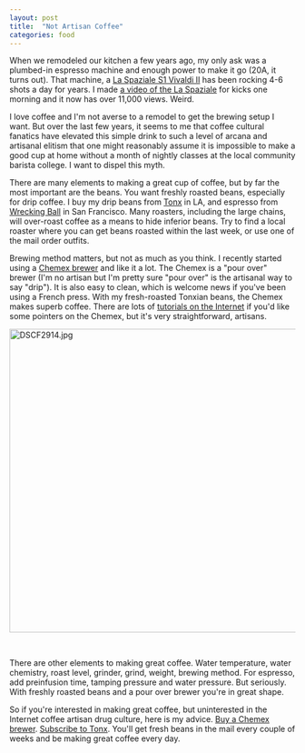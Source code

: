 ```yaml
---
layout: post
title:  "Not Artisan Coffee"
categories: food
---
```

When we remodeled our kitchen a few years ago, my only ask was a
plumbed-in espresso machine and enough power to make it go (20A, it turns out).
That machine, a [La Spaziale S1 Vivaldi II](https://www.chriscoffee.com/S1-Vivaldi-II-p/vivaldi-ii.htm)
has been rocking 4-6 shots a day for years. I made [a video of the La Spaziale](https://www.youtube.com/watch?v=kcRdDX3_uDE) for 
kicks one morning and it now has over 11,000 views.
Weird.

I love coffee and I'm not averse to a remodel to get the brewing
setup I want. But over the last few years, it seems to me that coffee
cultural fanatics have elevated this simple drink to such a level of arcana and 
artisanal elitism that one might reasonably assume it is impossible to make
a good cup at home without a month of nightly classes at the local
community barista college.
I want to dispel this myth.

There are many elements to making a great cup of coffee,
but by far the most important are the beans.
You want freshly roasted beans, especially for drip coffee.
I buy my drip beans from [Tonx](https://tonx.org/e05d4627) in LA, and espresso from
[Wrecking Ball](http://www.wreckingballcoffee.com) in
San Francisco.
Many roasters, including the large chains, will over-roast coffee
as a means to hide inferior beans. Try to find a local roaster
where you can get beans roasted within the last week, or use one of the
mail order outfits.

Brewing method matters, but not as much as you think.
I recently started using a [Chemex brewer](http://www.amazon.com/gp/product/B0000YWF5E/ref=as_li_qf_sp_asin_tl?ie=UTF8&camp=1789&creative=9325&creativeASIN=B0000YWF5E&linkCode=as2&tag=myhomepag01ba-20)
and like it a lot. The Chemex is a "pour over" brewer (I'm no
artisan but I'm pretty sure
"pour over" is the artisanal way to say "drip"). 
It is also easy to clean, which is welcome news if you've been using
a French press.
With my fresh-roasted Tonxian beans, the Chemex makes superb coffee.
There are lots of [tutorials on the Internet](https://duckduckgo.com/?q=how+to+make+coffee+with+a+chemex+brewer) 
if you'd like some pointers on the Chemex, but it's very straightforward, artisans.

<a href="https://www.flickr.com/photos/41695401@N00/13405764133" title="DSCF2914.jpg by Rob Enns, on Flickr"><img src="https://farm3.staticflickr.com/2843/13405764133_1c571b0b8d_c.jpg" width="800" height="534" alt="DSCF2914.jpg"></a>

<br />

There are other elements to making great coffee. Water temperature,
water chemistry, roast level,
grinder, grind, weight, brewing method. For espresso, add preinfusion time,
tamping pressure and water pressure. But seriously. 
With freshly roasted beans and a pour over brewer you're in great shape.

So if you're interested in making great coffee, but uninterested in the 
Internet coffee artisan drug culture, here is my advice. [Buy a Chemex brewer](http://www.amazon.com/gp/product/B0000YWF5E/ref=as_li_qf_sp_asin_tl?ie=UTF8&camp=1789&creative=9325&creativeASIN=B0000YWF5E&linkCode=as2&tag=myhomepag01ba-20).
[Subscribe to Tonx](https://tonx.org/e05d4627). 
You'll get fresh beans in the mail every couple of weeks
and be making great coffee every day.

